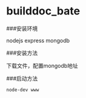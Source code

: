 builddoc_bate
=============

###安装环境

nodejs express mongodb

###安装方法

下载文件，配置mongodb地址

###启动方法

```
node-dev www
```
